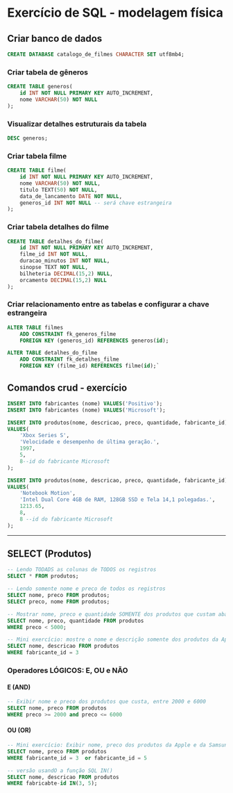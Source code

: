 # Exercício de SQL - modelagem física

## Criar banco de dados

```sql
CREATE DATABASE catalogo_de_filmes CHARACTER SET utf8mb4;
```

### Criar tabela de gêneros

```sql
CREATE TABLE generos(
    id INT NOT NULL PRIMARY KEY AUTO_INCREMENT,
    nome VARCHAR(50) NOT NULL
);
```

### Visualizar detalhes estruturais da tabela
```sql
DESC generos;
```

### Criar tabela filme

```sql
CREATE TABLE filme(
    id INT NOT NULL PRIMARY KEY AUTO_INCREMENT,
    nome VARCHAR(50) NOT NULL, 
    titulo TEXT(50) NOT NULL,
    data_de_lancamento DATE NOT NULL,
    generos_id INT NOT NULL -- será chave estrangeira
);
```

### Criar tabela detalhes do filme

```sql
CREATE TABLE detalhes_do_filme(
    id INT NOT NULL PRIMARY KEY AUTO_INCREMENT,
    filme_id INT NOT NULL, 
    duracao_minutos INT NOT NULL,
    sinopse TEXT NOT NULL,
    bilheteria DECIMAL(15,2) NULL, 
    orcamento DECIMAL(15,2) NULL
);
```



### Criar relacionamento entre as tabelas e configurar a chave estrangeira

```sql
ALTER TABLE filmes
    ADD CONSTRAINT fk_generos_filme
    FOREIGN KEY (generos_id) REFERENCES generos(id);
```
```sql
ALTER TABLE detalhes_do_filme
    ADD CONSTRAINT fk_detalhes_filme
    FOREIGN KEY (filme_id) REFERENCES filme(id);`
```

## Comandos crud - exercício

```sql
INSERT INTO fabricantes (nome) VALUES('Positivo');
INSERT INTO fabricantes (nome) VALUES('Microsoft');
```
```sql
INSERT INTO produtos(nome, descricao, preco, quantidade, fabricante_id)
VALUES(
    'Xbox Series S', 
    'Velocidade e desempenho de última geração.',
    1997,
    5,
    8--id do fabricante Microsoft
);

INSERT INTO produtos(nome, descricao, preco, quantidade, fabricante_id)
VALUES(
    'Notebook Motion', 
    'Intel Dual Core 4GB de RAM, 128GB SSD e Tela 14,1 polegadas.',
    1213.65,
    8,
    8 --id do fabricante Microsoft
);
```

---

## SELECT (Produtos)

```sql
-- Lendo TODADS as colunas de TODOS os registros 
SELECT * FROM produtos;

-- Lendo somente nome e preco de todos os registros
SELECT nome, preco FROM produtos;
SELECT preco, nome FROM produtos;

-- Mostrar nome, preco e quantidade SOMENTE dos produtos que custam abaixo de 5000
SELECT nome, preco, quantidade FROM produtos
WHERE preco < 5000;

-- Mini exercício: mostre o nome e descrição somente dos produtos da Apple.
SELECT nome, descricao FROM produtos
WHERE fabricante_id = 3
```

### Operadores LÓGICOS: E, OU e NÃO

#### E (AND)

```sql
-- Exibir nome e preco dos produtos que custa, entre 2000 e 6000
SELECT nome, preco FROM produtos
WHERE preco >= 2000 and preco <= 6000   
```

#### OU (OR)

```sql
-- Mini exercício: Exibir nome, preco dos produtos da Apple e da Samsung
SELECT nome, preco FROM produtos
WHERE fabricante_id = 3  or fabricante_id = 5  

-- versão usandO a função SQL IN()
SELECT nome, descricao FROM produtos
WHERE fabricabte-id IN(3, 5);
```

